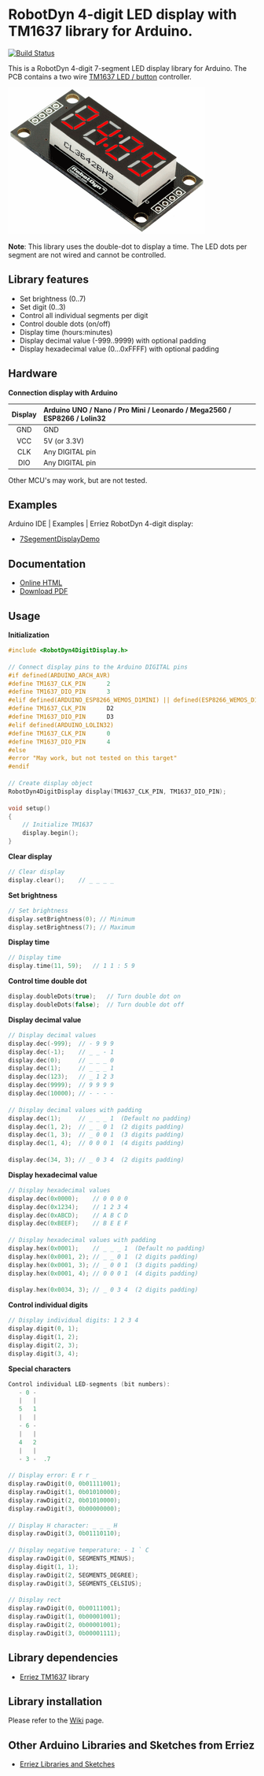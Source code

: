 # RobotDyn 4-digit LED display with TM1637 library for Arduino.

[![Build Status](https://travis-ci.org/Erriez/ErriezRobotDyn4DigitDisplay.svg?branch=master)](https://travis-ci.org/Erriez/ErriezRobotDyn4DigitDisplay)

This is a RobotDyn 4-digit 7-segment LED display library for Arduino. The PCB contains a two wire [TM1637 LED / button](https://github.com/Erriez/ErriezTM1637) controller.

![ErriezRobotDyn4DigitDisplay](https://raw.githubusercontent.com/Erriez/ErriezRobotDyn4DigitDisplay/master/extras/ErriezRobotDyn4DigitDisplay.png)

**Note**: This library uses the double-dot to display a time. The LED dots per segment are not wired and cannot be controlled.


## Library features

- Set brightness (0..7)
- Set digit (0..3)
- Control all individual segments per digit
- Control double dots (on/off)
- Display time (hours:minutes)
- Display decimal value (-999..9999) with optional padding
- Display hexadecimal value (0...0xFFFF) with optional padding


## Hardware

**Connection display with Arduino**

| Display | Arduino UNO / Nano / Pro Mini / Leonardo / Mega2560 / ESP8266 / Lolin32 |
| :-----: | :----------------------------------------------------------- |
|   GND   | GND                                                          |
|   VCC   | 5V (or 3.3V)                                                 |
|   CLK   | Any DIGITAL pin                                              |
|   DIO   | Any DIGITAL pin                                              |

Other MCU's may work, but are not tested.


## Examples

Arduino IDE | Examples | Erriez RobotDyn 4-digit display:

* [7SegementDisplayDemo](https://github.com/Erriez/ErriezRobotDyn4DigitDisplay/blob/master/examples/7SegementDisplayDemo/7SegementDisplayDemo.ino)


## Documentation

* [Online HTML](https://erriez.github.io/ErriezRobotDyn4DigitDisplay)
* [Download PDF](https://github.com/Erriez/ErriezRobotDyn4DigitDisplay/raw/gh-pages/latex/ErriezRobotDyn4DigitDisplay.pdf)


## Usage

**Initialization**

```c++
#include <RobotDyn4DigitDisplay.h>

// Connect display pins to the Arduino DIGITAL pins
#if defined(ARDUINO_ARCH_AVR)
#define TM1637_CLK_PIN      2
#define TM1637_DIO_PIN      3
#elif defined(ARDUINO_ESP8266_WEMOS_D1MINI) || defined(ESP8266_WEMOS_D1MINI) || defined(ARDUINO_ESP8266_NODEMCU)
#define TM1637_CLK_PIN      D2
#define TM1637_DIO_PIN      D3
#elif defined(ARDUINO_LOLIN32)
#define TM1637_CLK_PIN      0
#define TM1637_DIO_PIN      4
#else
#error "May work, but not tested on this target"
#endif

// Create display object
RobotDyn4DigitDisplay display(TM1637_CLK_PIN, TM1637_DIO_PIN);

void setup()
{
    // Initialize TM1637
    display.begin();
}
```

**Clear display**

```c++
// Clear display
display.clear();	// _ _ _ _
```

**Set brightness**

```c++
// Set brightness
display.setBrightness(0); // Minimum
display.setBrightness(7); // Maximum
```

**Display time**

```c++
// Display time
display.time(11, 59);	// 1 1 : 5 9
```

**Control time double dot**

```c++
display.doubleDots(true); 	// Turn double dot on
display.doubleDots(false); 	// Turn double dot off
```

**Display decimal value**

```c++
// Display decimal values
display.dec(-999);	// - 9 9 9
display.dec(-1);	// _ _ - 1
display.dec(0);		// _ _ _ 0
display.dec(1);		// _ _ _ 1
display.dec(123);	// _ 1 2 3
display.dec(9999);	// 9 9 9 9
display.dec(10000);	// - - - -

// Display decimal values with padding
display.dec(1); 	// _ _ _ 1  (Default no padding)
display.dec(1, 2);	// _ _ 0 1  (2 digits padding)
display.dec(1, 3);	// _ 0 0 1  (3 digits padding)
display.dec(1, 4);	// 0 0 0 1  (4 digits padding)

display.dec(34, 3);	// _ 0 3 4  (2 digits padding)
```

**Display hexadecimal value**

```c++
// Display hexadecimal values
display.dec(0x0000);	// 0 0 0 0
display.dec(0x1234);	// 1 2 3 4
display.dec(0xABCD);	// A B C D
display.dec(0xBEEF);	// B E E F

// Display hexadecimal values with padding
display.hex(0x0001); 	// _ _ _ 1  (Default no padding)
display.hex(0x0001, 2);	// _ _ 0 1  (2 digits padding)
display.hex(0x0001, 3);	// _ 0 0 1  (3 digits padding)
display.hex(0x0001, 4);	// 0 0 0 1  (4 digits padding)

display.hex(0x0034, 3);	// _ 0 3 4  (2 digits padding)
```

**Control individual digits**

```c++
// Display individual digits: 1 2 3 4
display.digit(0, 1);
display.digit(1, 2);
display.digit(2, 3);
display.digit(3, 4);
```

**Special characters**

```c++
Control individual LED-segments (bit numbers):
   - 0 -
   |   |
   5   1
   |   |
   - 6 -
   |   |
   4   2
   |   |
   - 3 -  .7

// Display error: E r r _
display.rawDigit(0, 0b01111001);
display.rawDigit(1, 0b01010000);
display.rawDigit(2, 0b01010000);
display.rawDigit(3, 0b00000000);

// Display H character: _ _ _ H
display.rawDigit(3, 0b01110110);

// Display negative temperature: - 1 ` C
display.rawDigit(0, SEGMENTS_MINUS);
display.digit(1, 1);
display.rawDigit(2, SEGMENTS_DEGREE);
display.rawDigit(3, SEGMENTS_CELSIUS);

// Display rect
display.rawDigit(0, 0b00111001);
display.rawDigit(1, 0b00001001);
display.rawDigit(2, 0b00001001);
display.rawDigit(3, 0b00001111);
```


## Library dependencies

* [Erriez TM1637](https://github.com/Erriez/ErriezTM1637) library


## Library installation

Please refer to the [Wiki](https://github.com/Erriez/ErriezArduinoLibrariesAndSketches/wiki) page.


## Other Arduino Libraries and Sketches from Erriez

* [Erriez Libraries and Sketches](https://github.com/Erriez/ErriezArduinoLibrariesAndSketches)
